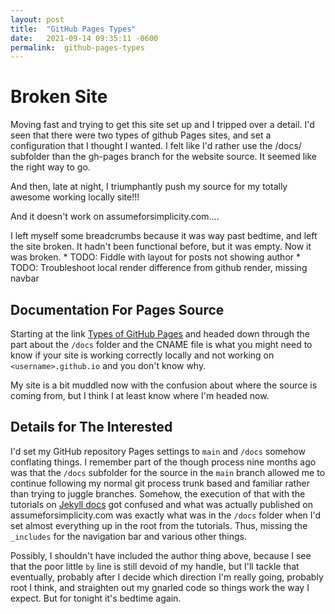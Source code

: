 ```yaml
---
layout: post
title:  "GitHub Pages Types"
date:   2021-09-14 09:35:11 -0600
permalink:  github-pages-types
---
```


# Broken Site
Moving fast and trying to get this site set up and I tripped over a detail. I'd seen that there were two types of github Pages sites, and set a configuration that I thought I wanted. I felt like I'd rather use the /docs/ subfolder than the gh-pages branch for the website source. It seemed like the right way to go.

And then, late at night, I triumphantly push my source for my totally awesome working locally site!!!

And it doesn't work on assumeforsimplicity.com....

I left myself some breadcrumbs because it was way past bedtime, and left the site broken. It hadn't been functional before, but it was empty. Now it was broken.
    * TODO: Fiddle with layout for posts not showing author
    * TODO: Troubleshoot local render difference from github render, missing navbar

## Documentation For Pages Source
Starting at the link [Types of GitHub Pages](https://docs.github.com/en/pages/getting-started-with-github-pages/about-github-pages#:~:text=for%20your%20organization.%22-,Types%20of%20GitHub%20Pages%20sites,-There%20are%20three) and headed down through the part about the ```/docs``` folder and the CNAME file is what you might need to know if your site is working correctly locally and not working on ```<username>.github.io``` and you don't know why.

My site is a bit muddled now with the confusion about where the source is coming from, but I think I at least know where I'm headed now.

## Details for The Interested
I'd set my GitHub repository Pages settings to ```main``` and ```/docs``` somehow conflating things. I remember part of the though process nine months ago was that the ```/docs``` subfolder for the source in the ```main``` branch allowed me to continue following my normal git process trunk based and familiar rather than trying to juggle branches. Somehow, the execution of that with the tutorials on [Jekyll docs][jekyll-docs] got confused and what was actually published on assumeforsimplicity.com was exactly what was in the ```/docs``` folder when I'd set almost everything up in the root from the tutorials. Thus, missing the ```_includes``` for the navigation bar and various other things.

Possibly, I shouldn't have included the author thing above, because I see that the poor little ```by``` line is still devoid of my handle, but I'll tackle that eventually, probably after I decide which direction I'm really going, probably root I think, and straighten out my gnarled code so things work the way I expect. But for tonight it's bedtime again.

[jekyll-docs]: https://jekyllrb.com/docs/home
